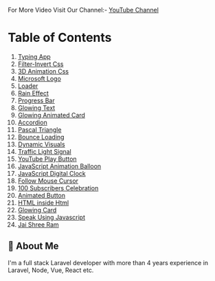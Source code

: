 For More Video
Visit Our Channel:- [YouTube Channel](https://www.youtube.com/channel/UC7F8XBsPRcV-n3XEDzS6kNA)

# Table of Contents

1. [Typing App](https://github.com/sandydevlogs/code-practices/blob/main/javascript/typing-practice.html)
2. [Filter-Invert Css](https://github.com/sandydevlogs/code-practices/blob/main/css/filter-invert.html)
3. [3D Animation Css](https://github.com/sandydevlogs/code-practices/blob/main/css/3d.html)
4. [Microsoft Logo](https://github.com/sandydevlogs/code-practices/blob/main/css/microsoft.html)
5. [Loader](https://github.com/sandydevlogs/code-practices/blob/main/css/loader.html)
6. [Rain Effect](https://github.com/sandydevlogs/code-practices/blob/main/javascript/rain.html)
7. [Progress Bar](https://github.com/sandydevlogs/code-practices/blob/main/css/progressbar.html)
8. [Glowing Text](https://github.com/sandydevlogs/code-practices/blob/main/css/glowing-text.html)
9. [Glowing Animated Card](https://github.com/sandydevlogs/code-practices/blob/main/css/card.html)
10. [Accordion](https://github.com/sandydevlogs/code-practices/blob/main/components/accordian.html)
11. [Pascal Triangle](https://github.com/sandydevlogs/code-practices/blob/main/javascript/pascal-triangle.html)
12. [Bounce Loading](https://github.com/sandydevlogs/code-practices/blob/main/css/bounce-loading.html)
13. [Dynamic Visuals](https://github.com/sandydevlogs/code-practices/blob/main/javascript/dynamic-visual.html)
14. [Traffic Light Signal](https://github.com/sandydevlogs/code-practices/blob/main/javascript/traffic-light.html)
15. [YouTube Play Button](https://github.com/sandydevlogs/code-practices/blob/main/css/youtube.html)
16. [JavaScript Animation Balloon](https://github.com/sandydevlogs/code-practices/blob/main/javascript/ballon.html)
17. [JavaScript Digital Clock](https://github.com/sandydevlogs/code-practices/blob/main/javascript/digital-clock.html)
18. [Follow Mouse Cursor](https://github.com/sandydevlogs/code-practices/blob/main/javascript/mouse-follow.html)
19. [100 Subscribers Celebration](https://github.com/sandydevlogs/code-practices/blob/main/javascript/sub.html)
20. [Animated Button](https://github.com/sandydevlogs/code-practices/blob/main/css/animated-button.html)
21. [HTML inside Html](https://github.com/sandydevlogs/code-practices/blob/main/css/html.html)
22. [Glowing Card](https://github.com/sandydevlogs/code-practices/blob/main/css/glowingcard.html)
23. [Speak Using Javascript](https://github.com/sandydevlogs/code-practices/blob/main/javascript/speak.html)
24. [Jai Shree Ram](https://github.com/sandydevlogs/code-practices/blob/main/css/jai-shree-ram.html)

## 🚀 About Me
I'm a full stack Laravel developer with more than 4 years experience in Laravel, Node, Vue, React etc.

